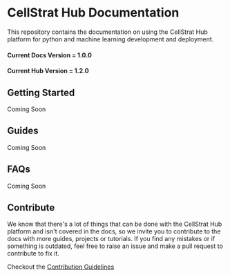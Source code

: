# CellStrat Hub Documentation

This repository contains the documentation on using the CellStrat Hub platform for python and machine learning development and deployment.

#### Current Docs Version = 1.0.0

#### Current Hub Version = 1.2.0

## Getting Started

Coming Soon

## Guides

Coming Soon

## FAQs

Coming Soon

## Contribute

We know that there's a lot of things that can be done with the CellStrat Hub platform and isn't covered in the docs, so we invite you to contribute to the docs with more guides, projects or tutorials. If you find any mistakes or if something is outdated, feel free to raise an issue and make a pull request to contribute to fix it.

Checkout the [Contribution Guidelines](/CONTRIBUTING.md)
